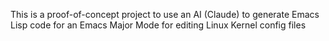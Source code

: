 This is a proof-of-concept project to use an AI (Claude) to generate Emacs Lisp code for an Emacs Major Mode for editing Linux Kernel config files
